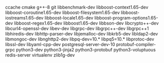 ccache
cmake
g++-8
git
libbenchmark-dev
libboost-context1.65-dev
libboost-coroutine1.65-dev
libboost-filesystem1.65-dev
libboost-iostreams1.65-dev
libboost-locale1.65-dev
libboost-program-options1.65-dev
libboost-regex1.65-dev
libboost1.65-dev
libbson-dev
libcrypto++-dev
libcurl4-openssl-dev
libev-dev
libgrpc-dev
libgrpc++-dev
libgrpc++1
libhiredis-dev
libhttp-parser-dev
libjemalloc-dev
libkrb5-dev
libldap2-dev
libmongoc-dev
libnghttp2-dev
libpq-dev=10.*
libpq5=10.*
libprotoc-dev
libssl-dev
libyaml-cpp-dev
postgresql-server-dev-10
protobuf-compiler-grpc
python3-dev
python3-jinja2
python3-protobuf
python3-voluptuous
redis-server
virtualenv
zlib1g-dev
